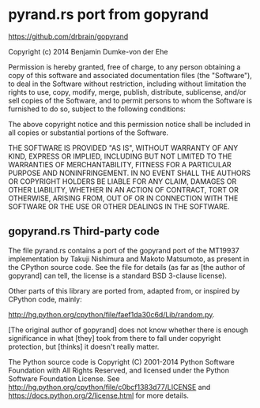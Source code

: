 # pyrand.rs port from gopyrand

https://github.com/drbrain/gopyrand

Copyright (c) 2014 Benjamin Dumke-von der Ehe

Permission is hereby granted, free of charge, to any person obtaining a copy of
this software and associated documentation files (the "Software"), to deal in
the Software without restriction, including without limitation the rights to
use, copy, modify, merge, publish, distribute, sublicense, and/or sell copies
of the Software, and to permit persons to whom the Software is furnished to do
so, subject to the following conditions:

The above copyright notice and this permission notice shall be included in all
copies or substantial portions of the Software.

THE SOFTWARE IS PROVIDED "AS IS", WITHOUT WARRANTY OF ANY KIND, EXPRESS OR
IMPLIED, INCLUDING BUT NOT LIMITED TO THE WARRANTIES OF MERCHANTABILITY,
FITNESS FOR A PARTICULAR PURPOSE AND NONINFRINGEMENT. IN NO EVENT SHALL THE
AUTHORS OR COPYRIGHT HOLDERS BE LIABLE FOR ANY CLAIM, DAMAGES OR OTHER
LIABILITY, WHETHER IN AN ACTION OF CONTRACT, TORT OR OTHERWISE, ARISING FROM,
OUT OF OR IN CONNECTION WITH THE SOFTWARE OR THE USE OR OTHER DEALINGS IN THE
SOFTWARE.

## gopyrand.rs Third-party code

The file pyrand.rs contains a port of the gopyrand port of the MT19937
implementation by Takuji Nishimura and Makoto Matsumoto, as present in the
CPython source code.  See the file for details (as far as [the author of
gopyrand] can tell, the license is a standard BSD 3-clause license).

Other parts of this library are ported from, adapted from, or inspired by
CPython code, mainly:

  http://hg.python.org/cpython/file/faef1da30c6d/Lib/random.py.

[The original author of gopyrand] does not know whether there is enough
significance in what [they] took from there to fall under copyright protection,
but [thinks] it doesn't really matter.

The Python source code is Copyright (C) 2001-2014 Python Software Foundation
with All Rights Reserved, and licensed under the Python Software Foundation
License. See http://hg.python.org/cpython/file/c0bcf1383d77/LICENSE and
https://docs.python.org/2/license.html for more details.

